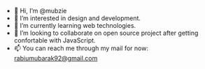 - 👋 Hi, I’m @mubzie
- 👀 I’m interested in design and development.
- 🌱 I’m currently learning web technologies.
- 💞️ I’m looking to collaborate on open source project after getting confortable with JavaScript.
- 📫 You can reach me through my mail for now: rabiumubarak92@gmail.com

<!---
mubzie/mubzie is a ✨ special ✨ repository because its `README.md` (this file) appears on your GitHub profile.
You can click the Preview link to take a look at your changes.
--->
